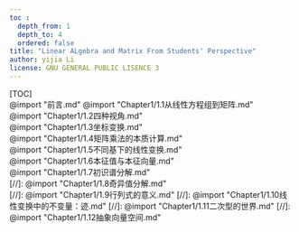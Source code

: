```yaml
---  
toc :
  depth_from: 1
  depth_to: 4
  ordered: false
title: "Linear ALgebra and Matrix From Students' Perspective"
author: yijia Li
license: GNU GENERAL PUBLIC LISENCE 3
--- 
```



[TOC]  
@import "前言.md"
@import "Chapter1/1.1从线性方程组到矩阵.md"  
@import "Chapter1/1.2四种视角.md"  
@import "Chapter1/1.3坐标变换.md"  
@import "Chapter1/1.4矩阵乘法的本质计算.md"  
@import "Chapter1/1.5不同基下的线性变换.md"  
@import "Chapter1/1.6本征值与本征向量.md"  
@import "Chapter1/1.7初识谱分解.md"  
[//]: @import "Chapter1/1.8奇异值分解.md"  
[//]: @import "Chapter1/1.9行列式的意义.md" 
[//]: @import "Chapter1/1.10线性变换中的不变量：迹.md"
[//]: @import "Chapter1/1.11二次型的世界.md"
[//]: @import "Chapter1/1.12抽象向量空间.md"


